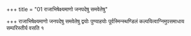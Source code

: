 +++
title = "01 राजाभिषेक्ष्यमाणो जनपदेषु समवेतेषु"

+++
राजाभिषेक्ष्यमाणो जनपदेषु समवेतेषु द्वयोः पुण्याहयोः पूर्वस्मिन्स्थण्डिलं कल्पयित्वाग्निमुपसमाधाय सम्परिस्तीर्य वसति १